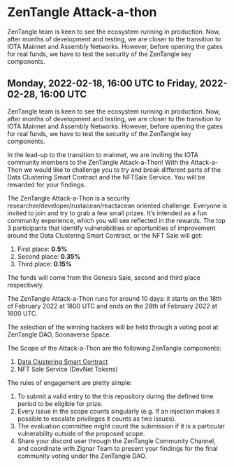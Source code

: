 # ZenTangle Attack-a-thon
ZenTangle team is keen to see the ecosystem running in production. Now, after months of development and testing, we are closer to the transition to IOTA Mainnet and Assembly Networks. However, before opening the gates for real funds, we have to test the security of the ZenTangle key components.

## Monday, 2022-02-18, 16:00 UTC to Friday, 2022-02-28, 16:00 UTC

ZenTangle team is keen to see the ecosystem running in production. Now, after months of development and testing, we are closer to the transition to IOTA Mainnet and Assembly Networks. However, before opening the gates for real funds, we have to test the security of the ZenTangle key components.

In the lead-up to the transition to mainnet, we are inviting the IOTA community members to the ZenTangle Attack-a-Thon! With the Attack-a-Thon we would like to challenge you to try and break different parts of the Data Clustering Smart Contract and the NFTSale Service. You will be rewarded for your findings.

The ZenTangle Attack-a-Thon is a security researcher/developer/rustacean/reactacean oriented challenge. Everyone is invited to join and try to grab a few small prizes. It’s intended as a fun community experience, which you will see reflected in the rewards.
The top 3 participants that identify vulnerabilities or oportunities of improvement around the Data Clustering Smart Contract, or the NFT Sale will get:

1. First place: **0.5%**
2. Second place: **0.35%** 
3. Third place: **0.15%** 

The funds will come from the Genesis Sale, second and third place respectively. 

The ZenTangle Attack-a-Thon runs for around 10 days: it starts on the 18th of February 2022 at 1800 UTC and ends on the 28th of February 2022 at 1800 UTC.

The selection of the winning hackers will be held through a voting pool at ZenTangle DAO, Soonaverse Space.

The Scope of the Attack-a-Thon are the following ZenTangle components:
1. [Data Clustering Smart Contract](https://github.com/zignartech/zentangle-wasp)
2. NFT Sale Service (DevNet Tokens)

The rules of engagement are pretty simple:
1. To submit a valid entry to the this repository during the defined time period to be eligible for prize.
2. Every issue in the scope counts singularly (e.g. If an injection makes it possible to escalate privileges it counts as two issues).
3. The evaluation committee might count the submission if it is a particular vulnerability outside of the proposed scope.
4. Share your discord user through the ZenTangle Community Channel, and coordinate with Zignar Team to present your findings for the final community voting under the ZenTangle DAO. 
